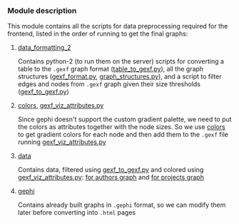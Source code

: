 ### Module description

This module contains all the scripts for data preprocessing required for the frontend, listed in the order of running to get the final graphs:
1. [data_formatting_2](data_formatting_2)
   
   Contains python-2 (to run them on the server) scripts for converting a table to the `.gexf` graph format ([table_to_gexf.py](data_formatting_2/table_to_gexf.py)),
   all the graph structures ([gexf_format.py](data_formatting_2/gexf_format.py), [graph_structures.py](data_formatting_2/graph_structures.py)),
   and a script to filter edges and nodes from `.gexf` graph given their size thresholds ([gexf_to_gexf.py](data_formatting_2/gexf_to_gexf.py))
   

2. [colors](colors.py), [gexf_viz_attributes.py](gexf_viz_attributes.py)

    Since gephi doesn't support the custom gradient palette, we need to put the colors as attributes together with the node sizes.
   So we use [colors](colors.py) to get gradient colors for each node and then add them to the `.gexf` file running [gexf_viz_attributes.py](gexf_viz_attributes.py)
   
4. [data](data)
 
    Contains data, filtered using [gexf_to_gexf.py](data_formatting_2/gexf_to_gexf.py) and colored using [gexf_viz_attributes.py](gexf_viz_attributes.py):
   [for authors graph](data/colored_authors_50_50.gexf.zip) and [for projects graph](data/projects_50_20_colored.gexf.zip)
    

3. [gephi](gephi)
   
   Contains already built graphs in `.gephi` format, so we can modify them later before converting into `.html` pages
   
